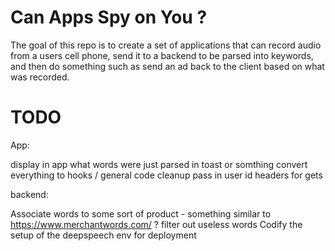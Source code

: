# Can Apps Spy on You ?

The goal of this repo is to create a set of applications that can record audio from a users cell phone, send it to a backend to be parsed into keywords, and then do something such as send an ad back to the client based on what was recorded.

# TODO

App:

display in app what words were just parsed in toast or somthing
convert everything to hooks / general code cleanup
pass in user id headers for gets

backend:

Associate words to some sort of product - something similar to https://www.merchantwords.com/ ?
filter out useless words
Codify the setup of the deepspeech env for deployment
